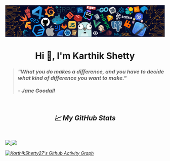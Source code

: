 <!-- # Hi there 👋  -->
<!--
**KarthikShetty27/KarthikShetty27** is a ✨ _special_ ✨ repository because its `README.md` (this file) appears on your GitHub profile.

Here are some ideas to get you started:

- 🔭 I’m currently working on ...
- 🌱 I’m currently learning ...
- 👯 I’m looking to collaborate on ...
- 🤔 I’m looking for help with ...
- 💬 Ask me about ...
- 📫 How to reach me: ...
- 😄 Pronouns: ...
- ⚡ Fun fact: ...
-->


<img src="README_Images/Header Image.png" alt="README-File-Header-Image"/>
<h1 align="center">Hi 👋, I'm Karthik Shetty</h1>

<!-- Quote by Jane Goodall -->
> <h3><i>"What you do makes a difference, and you have to decide what kind of difference you want to make."</i><br><br>  - <i>Jane Goodall<i></h3> 
<br> 

<!-- Programming Languages    -->


   
<!-- Statistics  -->
<h2 align='center'>📈 My GitHub Stats </h2>
   
<br>
<p align="left">
  <a href="https://KarthikShetty27.dev/">
  <img width="49.5%" src="https://github-readme-stats.vercel.app/api?username=KarthikShetty27&show_icons=true&theme=dracula&hide_border=true" />
  <img width="49.5%" src="https://github-readme-streak-stats.herokuapp.com/?user=KarthikShetty27&theme=dracula&hide_border=true" />
  </a>
</p>
   
<!-- Activity Graph -->
[![KarthikShetty27's Github Activity Graph](https://github-readme-activity-graph.cyclic.app/graph?username=KarthikShetty27&custom_title=KarthikShetty27's+Github+Activity+Graph&bg_color=FFCCB3&color=7A4495&hide_border=true&line=F675A8&point=554994&area_color=F29393&area=true)](https://github.com/KarthikShetty27/github-readme-activity-graph)  
